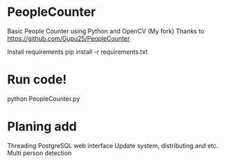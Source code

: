 # PeopleCounter
Basic People Counter using Python and OpenCV (My fork)
Thanks to https://github.com/Gupu25/PeopleCounter

Install requirements
pip install -r requirements.txt

# Run code!
python PeopleCounter.py

# Planing add
Threading
PostgreSQL
web interface
Update system, distributing and etc.
Multi person detection